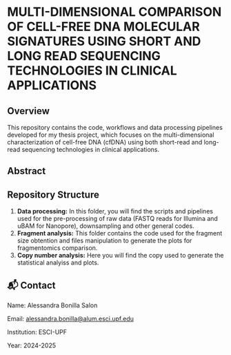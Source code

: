 # MULTI-DIMENSIONAL COMPARISON OF CELL-FREE DNA MOLECULAR SIGNATURES USING SHORT AND LONG READ SEQUENCING TECHNOLOGIES IN CLINICAL APPLICATIONS

## Overview

This repository contains the code, workflows and data processing pipelines developed for my thesis project, which focuses on the multi-dimensional characterization of cell-free DNA (cfDNA) using both short-read and long-read sequencing technologies in clinical applications. 

## Abstract


## Repository Structure
1. **Data processing:** In this folder, you will find the scripts and pipelines used for the pre-processing of raw data (FASTQ reads for Illumina and uBAM for Nanopore), downsampling and other general codes.
3. **Fragment analysis:** This folder contains the code used for the fragment size obtention and files manipulation to generate the plots for fragmentomics comparison.
4. **Copy number analysis:** Here you will find the copy used to generate the statistical analyiss and plots.

## 📬 Contact
Name: Alessandra Bonilla Salon

Email: alessandra.bonilla@alum.esci.upf.edu

Institution: ESCI-UPF

Year: 2024-2025


